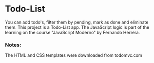 # Todo-List

You can add todo's, filter them by pending, mark as done and eliminate them.
This project is a Todo-List app. The JavaScript logic is part of the learning on the course "JavaScript Moderno" by Fernando Herrera.

### Notes:
The HTML and CSS templates were downloaded from todomvc.com
